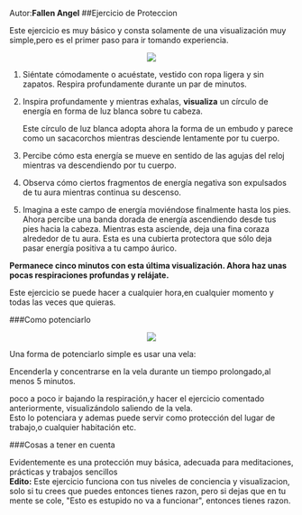 Autor:**Fallen Angel**
##Ejercicio de Proteccion


Este ejercicio es muy básico y consta solamente de una visualización muy simple,pero es el primer paso para ir tomando experiencia.


<p align="center"><img src="http://i.imgur.com/uL3luAr.jpg">
</p>


1. Siéntate cómodamente o acuéstate, vestido con ropa ligera y sin zapatos. Respira profundamente durante un par de minutos. 
2. Inspira profundamente y mientras exhalas, **visualiza** un círculo de energía en forma de luz blanca sobre tu cabeza.

   Este círculo de luz blanca adopta ahora la forma de un embudo y parece como un sacacorchos mientras desciende lentamente por tu cuerpo. 

3. Percibe cómo esta energía se mueve en sentido de las agujas del reloj mientras va descendiendo por tu cuerpo.



4. Observa cómo ciertos fragmentos de energía negativa son expulsados de tu aura mientras continua su descenso.

5. Imagina a este campo de energía moviéndose finalmente hasta los pies. Ahora percibe una banda dorada de energía ascendiendo desde tus pies hacia la cabeza. Mientras esta asciende, deja una fina coraza alrededor de tu aura. Esta es una cubierta protectora que sólo deja pasar energía positiva a tu campo áurico.

**Permanece cinco minutos con esta última visualización. Ahora haz unas pocas respiraciones profundas y relájate.**

Este ejercicio se puede hacer a cualquier hora,en cualquier momento y todas las veces que quieras.

###Como potenciarlo

<p align="center"><img src="http://i.imgur.com/kXM6KPQ.jpg">
</p>

Una forma de potenciarlo simple es usar una vela:

Encenderla y concentrarse en la vela durante un tiempo prolongado,al menos 5 minutos.

poco a poco ir bajando la respiración,y hacer el ejercicio comentado anteriormente, visualizándolo saliendo de la vela. <br/>
Esto lo potenciara y ademas puede servir como protección del lugar de trabajo,o cualquier habitación etc.

###Cosas a tener en cuenta

Evidentemente es una protección muy básica, adecuada para meditaciones, prácticas y trabajos sencillos<br/>
**Edito:** Este ejercicio funciona con tus niveles de conciencia y visualizacion, solo si tu crees que puedes entonces tienes razon, pero si dejas que en tu mente se cole, "Esto es estupido no va a funcionar", entonces tienes razon.
